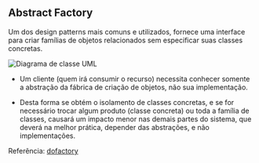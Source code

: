 ## Abstract Factory

Um dos design patterns mais comuns e utilizados, fornece uma interface para criar famílias de objetos relacionados sem especificar suas classes concretas.

![Diagrama de classe UML](https://www.dofactory.com/images/diagrams/net/abstract.gif "Diagrama de classe UML")



- Um cliente (quem irá consumir o recurso) necessita conhecer somente a abstração da fábrica de criação de objetos, não sua implementação.

- Desta forma se obtém o isolamento de classes concretas, e se for necessário trocar algum produto (classe concreta) ou toda a família de classes, causará um impacto menor nas demais partes do sistema, que deverá na melhor prática, depender das abstrações, e não implementações.


Referência: [dofactory](https://www.dofactory.com/net/abstract-factory-design-pattern "dofactory")
